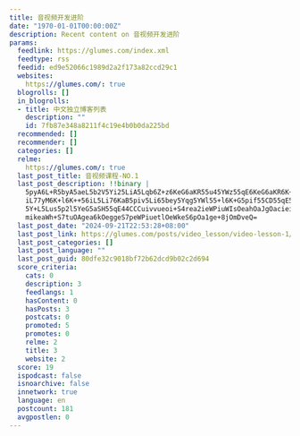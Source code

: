 ```yaml
---
title: 音视频开发进阶
date: "1970-01-01T00:00:00Z"
description: Recent content on 音视频开发进阶
params:
  feedlink: https://glumes.com/index.xml
  feedtype: rss
  feedid: ed9e52066c1989d2a2f173a82ccd29c1
  websites:
    https://glumes.com/: true
  blogrolls: []
  in_blogrolls:
  - title: 中文独立博客列表
    description: ""
    id: 7fb87e348a8211f4c19e4b0b0da225bd
  recommended: []
  recommender: []
  categories: []
  relme:
    https://glumes.com/: true
  last_post_title: 音视频课程-NO.1
  last_post_description: !!binary |
    5pyA6L+R5byA5aeL5b2V5Yi25LiA5Lqb6Z+z6KeG6aKR55u45YWz55qE6KeG6aKR6K++56
    iL77yM6K+l6K++56iL5Li76KaB5piv5Li65bey5Yqg5YWl55+l6K+G5pif55CD55qE5pyL
    5Y+L5Lus5p2l5YeG5aSH55qE44CCCuivvueoi+S4rea2ieWPiuWIsOeahOaJgOacieinhu
    mikeaWh+S7tuOAgea6kOeggeS7peWPiuetlOeWkeS6pOa1ge+8jOmDveQ=
  last_post_date: "2024-09-21T22:53:28+08:00"
  last_post_link: https://glumes.com/posts/video_lesson/video-lesson-1/
  last_post_categories: []
  last_post_language: ""
  last_post_guid: 80dfe32c9018bf72b62dcd9b02c2d694
  score_criteria:
    cats: 0
    description: 3
    feedlangs: 1
    hasContent: 0
    hasPosts: 3
    postcats: 0
    promoted: 5
    promotes: 0
    relme: 2
    title: 3
    website: 2
  score: 19
  ispodcast: false
  isnoarchive: false
  innetwork: true
  language: en
  postcount: 181
  avgpostlen: 0
---
```

